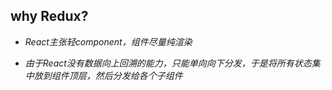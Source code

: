 ## why Redux? 

* *React主张轻component，组件尽量纯渲染*

* *由于React没有数据向上回溯的能力，只能单向向下分发，于是将所有状态集中放到组件顶层，然后分发给各个子组件*